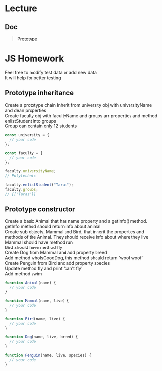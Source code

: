 # Lecture

## Doc

> [Prototype](https://docs.google.com/document/d/12FMohaXqV7iow7UZR5hPgpKqIK4u6MEyE7U4NYLl8mU/edit?usp=sharing)

# JS Homework

Feel free to modify test data or add new data  
It will help for better testing

## Prototype inheritance

Create a prototype chain
Inherit from university obj with universityName and dean properties  
Create faculty obj with facultyName and groups arr properties and method enlistStudent into groups  
Group can contain only 12 students

```javascript
const university = {
  // your code
};

const faculty = {
  // your code
};

faculty.universityName;
// Polytechnic

faculty.enlistStudent("Taras");
faculty.groups;
// [['Taras']]
```

## Prototype constructor

Create a basic Animal that has name property and a getInfo() method.  
getInfo method should return info about animal  
Create sub objects, Mammal and Bird, that inherit the properties and methods of the Animal.
They should receive info about where they live  
Mammal should have method run  
Bird should have method fly  
Create Dog from Mammal and add property breed  
Add method whoIsGoodDog, this method should return 'woof woof'  
Create Penguin from Bird and add property species  
Update method fly and print 'can't fly'  
Add method swim

```javascript
function Animal(name) {
  // your code
}

function Mammal(name, live) {
  // your code
}

function Bird(name, live) {
  // your code
}

function Dog(name, live, breed) {
  // your code
}

function Penguin(name, live, species) {
  // your code
}
```
